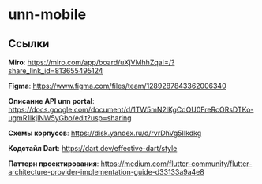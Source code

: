 # unn-mobile

## Ссылки
__Miro__: https://miro.com/app/board/uXjVMhhZqaI=/?share_link_id=813655495124

__Figma__: https://www.figma.com/files/team/1289287843362006340

__Описание API unn portal__: https://docs.google.com/document/d/1TW5mN2lKgCdOU0FreRcORsDTKo-ugmR1IkjlNW5yGbo/edit?usp=sharing

__Схемы корпусов__: https://disk.yandex.ru/d/rvrDhVg5IIkdkg

__Кодстайл Dart__: https://dart.dev/effective-dart/style

__Паттерн проектирования__: https://medium.com/flutter-community/flutter-architecture-provider-implementation-guide-d33133a9a4e8
